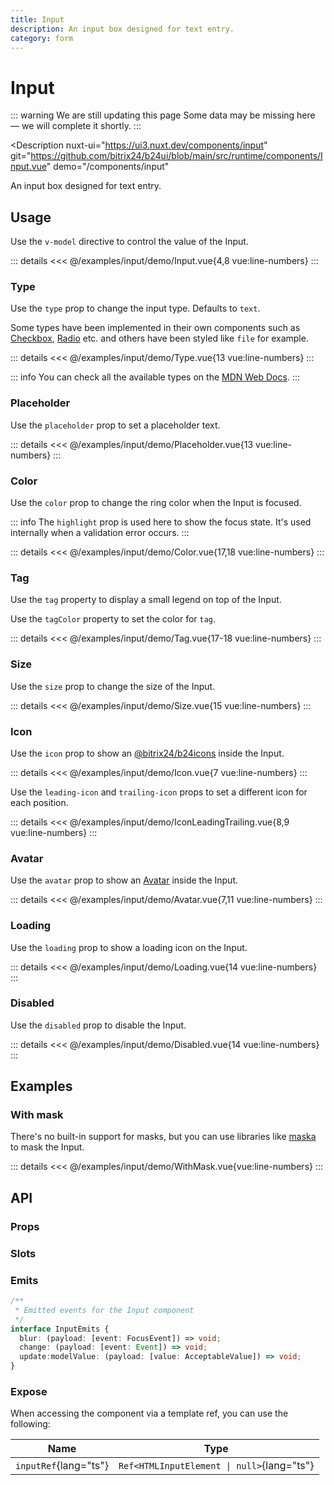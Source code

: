 ```yaml
---
title: Input
description: An input box designed for text entry.
category: form
---
```

<script setup>
import InputExample from '/examples/input/Input.vue';
import TypeExample from '/examples/input/Type.vue';
import PlaceholderExample from '/examples/input/Placeholder.vue';
import ColorExample from '/examples/input/Color.vue';
import TagExample from '/examples/input/Tag.vue';
import SizeExample from '/examples/input/Size.vue';
import IconExample from '/examples/input/Icon.vue';
import IconLeadingTrailingExample from '/examples/input/IconLeadingTrailing.vue';
import AvatarExample from '/examples/input/Avatar.vue';
import LoadingExample from '/examples/input/Loading.vue';
import DisabledExample from '/examples/input/Disabled.vue';
import WithMaskExample from '/examples/input/WithMask.vue';
</script>
# Input

::: warning We are still updating this page
Some data may be missing here — we will complete it shortly.
:::

<Description
  nuxt-ui="https://ui3.nuxt.dev/components/input"
  git="https://github.com/bitrix24/b24ui/blob/main/src/runtime/components/Input.vue"
  demo="/components/input"
>
  An input box designed for text entry.
</Description>

## Usage

Use the `v-model` directive to control the value of the Input.

<div class="lg:min-h-[160px]">
  <ClientOnly>
    <InputExample />
  </ClientOnly>
</div>

::: details
<<< @/examples/input/demo/Input.vue{4,8 vue:line-numbers}
:::

### Type

Use the `type` prop to change the input type. Defaults to `text`.

Some types have been implemented in their own components such as [Checkbox](/docs/components/checkbox/), [Radio](/docs/components/radio-group/) etc. and others have been styled like `file` for example.

<div class="lg:min-h-[275px]">
  <ClientOnly>
    <TypeExample />
  </ClientOnly>
</div>

::: details
<<< @/examples/input/demo/Type.vue{13 vue:line-numbers}
:::

::: info
You can check all the available types on the [MDN Web Docs](https://developer.mozilla.org/en-US/docs/Web/HTML/Element/input#input_types).
:::

### Placeholder

Use the `placeholder` prop to set a placeholder text.

<div class="lg:min-h-[275px]">
  <ClientOnly>
    <PlaceholderExample />
  </ClientOnly>
</div>

::: details
<<< @/examples/input/demo/Placeholder.vue{13 vue:line-numbers}
:::

### Color

Use the `color` prop to change the ring color when the Input is focused.

::: info
The `highlight` prop is used here to show the focus state. It's used internally when a validation error occurs.
:::

<div class="lg:min-h-[275px]">
  <ClientOnly>
    <ColorExample />
  </ClientOnly>
</div>

::: details
<<< @/examples/input/demo/Color.vue{17,18 vue:line-numbers}
:::

### Tag

Use the `tag` property to display a small legend on top of the Input.

Use the `tagColor` property to set the color for `tag`.

<div class="lg:min-h-[275px]">
  <ClientOnly>
    <TagExample />
  </ClientOnly>
</div>

::: details
<<< @/examples/input/demo/Tag.vue{17-18 vue:line-numbers}
:::

### Size

Use the `size` prop to change the size of the Input.

<div class="lg:min-h-[275px]">
  <ClientOnly>
    <SizeExample />
  </ClientOnly>
</div>

::: details
<<< @/examples/input/demo/Size.vue{15 vue:line-numbers}
:::

### Icon

Use the `icon` prop to show an [@bitrix24/b24icons](https://bitrix24.github.io/b24icons/guide/icons.html) inside the Input.

<div class="lg:min-h-[160px]">
  <ClientOnly>
    <IconExample />
  </ClientOnly>
</div>

::: details
<<< @/examples/input/demo/Icon.vue{7 vue:line-numbers}
:::

Use the `leading-icon` and `trailing-icon` props to set a different icon for each position.

<div class="lg:min-h-[160px]">
  <ClientOnly>
    <IconLeadingTrailingExample />
  </ClientOnly>
</div>

::: details
<<< @/examples/input/demo/IconLeadingTrailing.vue{8,9 vue:line-numbers}
:::

### Avatar

Use the `avatar` prop to show an [Avatar](/docs/components/avatar/) inside the Input.

<div class="lg:min-h-[160px]">
  <ClientOnly>
    <AvatarExample />
  </ClientOnly>
</div>

::: details
<<< @/examples/input/demo/Avatar.vue{7,11 vue:line-numbers}
:::

### Loading

Use the `loading` prop to show a loading icon on the Input.

<div class="lg:min-h-[275px]">
  <ClientOnly>
    <LoadingExample />
  </ClientOnly>
</div>

::: details
<<< @/examples/input/demo/Loading.vue{14 vue:line-numbers}
:::

### Disabled

Use the `disabled` prop to disable the Input.

<div class="lg:min-h-[275px]">
  <ClientOnly>
    <DisabledExample />
  </ClientOnly>
</div>

::: details
<<< @/examples/input/demo/Disabled.vue{14 vue:line-numbers}
:::

## Examples

### With mask

There's no built-in support for masks, but you can use libraries like [maska](https://github.com/beholdr/maska) to mask the Input.

<div class="lg:min-h-[160px]">
  <ClientOnly>
    <WithMaskExample />
  </ClientOnly>
</div>

::: details
<<< @/examples/input/demo/WithMask.vue{vue:line-numbers}
:::

## API

### Props

<ComponentProps component="Input" />

### Slots

<ComponentSlots component="Input" />

### Emits

```ts
/**
 * Emitted events for the Input component
 */
interface InputEmits {
  blur: (payload: [event: FocusEvent]) => void;
  change: (payload: [event: Event]) => void;
  update:modelValue: (payload: [value: AcceptableValue]) => void;
}
```

### Expose

When accessing the component via a template ref, you can use the following:

| Name                       | Type                                            |
|----------------------------|-------------------------------------------------|
| `inputRef`{lang="ts"} | `Ref<HTMLInputElement \| null>`{lang="ts"} |
